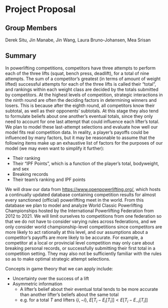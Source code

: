 # Project Proposal
## Group Members
Derek Situ, Jin Manabe, Jin Wang, Laura Bruno-Johansen, Mea Srisan

## Summary
In powerlifting competitions, competitors have three attempts to perform each of the three lifts (squat, bench press, deadlift), for a total of nine attempts. The sum of a competitor’s greatest (in terms of amount of weight lifted) successful attempts for each of the three lifts is called their “total”, and rankings within each weight class are decided by the totals submitted by competitors. At the highest levels of competition, strategic interactions in the ninth round are often the deciding factors in determining winners and losers. This is because after the eighth round, all competitors know their subtotal, as well as their opponents’ subtotals. At this stage they also tend to formulate beliefs about one another’s eventual totals, since they only need to account for one last attempt that could influence each lifter’s total. We plan to model these last-attempt selections and evaluate how well our model fits real competition data. In reality, a player’s payoffs could be influenced by many factors, but it may be reasonable to assume that the following items make up an exhaustive list of factors for the purposes of our model (we may even want to simplify it further):

* Their ranking
* Their “IPF Points”, which is a function of the player’s total, bodyweight, and sex
* Breaking records
* Their team’s ranking and IPF points

We will draw our data from https://www.openpowerlifting.org/, which hosts a continually updated database containing competition results for almost every sanctioned (official) powerlifting meet in the world. From this database we plan to model and analyze World Classic Powerlifting Championships hosted by the International Powerlifting Federation from 2012 to 2021. We will limit ourselves to competitions from one federation so that we do not have to consider varying rules across federations, and we only consider world championship-level competitions since competitors are more likely to act rationally at this level, and our assumptions about a competitor’s payoffs are more likely to be accurate. For example, a competitor at a local or provincial level competition may only care about breaking personal records, or successfully submitting their first total in a competition setting. They may also not be sufficiently familiar with the rules so as to make optimal strategic attempt selections.

Concepts in game theory that we can apply include:

* Uncertainty over the success of a lift
* Asymmetric information
  * A lifter’s belief about their eventual total tends to be more accurate than another
lifter’s beliefs about the same total
  * e.g. for a total $T$ and lifters $\{i, -i\}$, 
  $E[T_i - E_i[T_i]] < E[T_i - E_{-i}[T_i]]$
